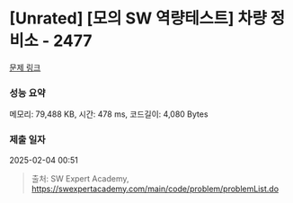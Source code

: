 # [Unrated] [모의 SW 역량테스트] 차량 정비소 - 2477 

[문제 링크](https://swexpertacademy.com/main/code/problem/problemDetail.do?contestProbId=AV6c6bgaIuoDFAXy) 

### 성능 요약

메모리: 79,488 KB, 시간: 478 ms, 코드길이: 4,080 Bytes

### 제출 일자

2025-02-04 00:51



> 출처: SW Expert Academy, https://swexpertacademy.com/main/code/problem/problemList.do
